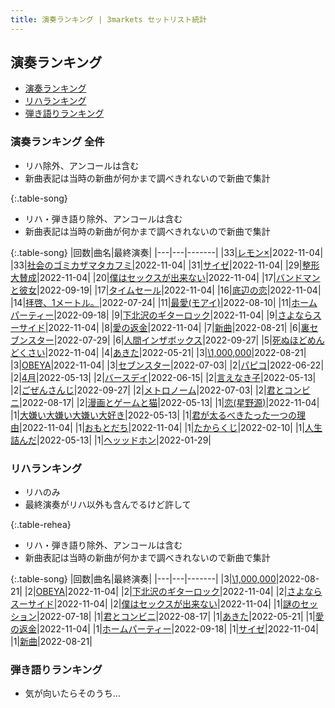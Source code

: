 ```yaml
---
title: 演奏ランキング | 3markets セットリスト統計
---
```

## 演奏ランキング

* [演奏ランキング](#演奏ランキング)
* [リハランキング](#リハランキング)
* [弾き語りランキング](#弾き語りランキング)


### 演奏ランキング 全件

* リハ除外、アンコールは含む
* 新曲表記は当時の新曲が何かまで調べきれないので新曲で集計

{:.table-song}
* リハ・弾き語り除外、アンコールは含む
* 新曲表記は当時の新曲が何かまで調べきれないので新曲で集計

{:.table-song}
|回数|曲名|最終演奏|
|---|---|-------|
|33|[レモン×](song003.html)|2022-11-04|
|33|[社会のゴミカザマタカフミ](song002.html)|2022-11-04|
|31|[サイゼ](song004.html)|2022-11-04|
|29|[整形大賛成](song005.html)|2022-11-04|
|20|[僕はセックスが出来ない](song006.html)|2022-11-04|
|17|[バンドマンと彼女](song009.html)|2022-09-19|
|17|[タイムセール](song007.html)|2022-11-04|
|16|[底辺の恋](song008.html)|2022-11-04|
|14|[拝啓、1メートル。](song010.html)|2022-07-24|
|11|[最愛(モアイ)](song014.html)|2022-08-10|
|11|[ホームパーティー](song011.html)|2022-09-18|
|9|[下北沢のギターロック](song015.html)|2022-11-04|
|9|[さよならスーサイド](song013.html)|2022-11-04|
|8|[愛の返金](song012.html)|2022-11-04|
|7|[新曲](song001.html)|2022-08-21|
|6|[裏セブンスター](song017.html)|2022-07-29|
|6|[人間インザボックス](song016.html)|2022-09-27|
|5|[死ぬほどめんどくさい](song018.html)|2022-11-04|
|4|[あきた](song019.html)|2022-05-21|
|3|[\1,000,000](song022.html)|2022-08-21|
|3|[OBEYA](song021.html)|2022-11-04|
|3|[セブンスター](song020.html)|2022-07-03|
|2|[パピコ](song036.html)|2022-06-22|
|2|[4月](song029.html)|2022-05-13|
|2|[バースデイ](song028.html)|2022-06-15|
|2|[言えなき子](song027.html)|2022-05-13|
|2|[ごぜんさんじ](song026.html)|2022-09-27|
|2|[メトロノーム](song025.html)|2022-07-03|
|2|[君とコンビニ](song024.html)|2022-08-17|
|2|[漫画とゲームと猫](song023.html)|2022-05-13|
|1|[恋(星野源)](song037.html)|2022-11-04|
|1|[大嫌い大嫌い大嫌い大好き](song035.html)|2022-05-13|
|1|[君が太るべきたった一つの理由](song034.html)|2022-11-04|
|1|[おもとだち](song033.html)|2022-11-04|
|1|[たからくじ](song032.html)|2022-02-10|
|1|[人生詰んだ](song031.html)|2022-05-13|
|1|[ヘッッドホン](song030.html)|2022-01-29|


### リハランキング

* リハのみ
* 最終演奏がリハ以外も含んでるけど許して

{:.table-rehea}
* リハ・弾き語り除外、アンコールは含む
* 新曲表記は当時の新曲が何かまで調べきれないので新曲で集計

{:.table-song}
|回数|曲名|最終演奏|
|---|---|-------|
|3|[\1,000,000](song022.html)|2022-08-21|
|2|[OBEYA](song021.html)|2022-11-04|
|2|[下北沢のギターロック](song015.html)|2022-11-04|
|2|[さよならスーサイド](song013.html)|2022-11-04|
|2|[僕はセックスが出来ない](song006.html)|2022-11-04|
|1|[謎のセッション](song038.html)|2022-07-18|
|1|[君とコンビニ](song024.html)|2022-08-17|
|1|[あきた](song019.html)|2022-05-21|
|1|[愛の返金](song012.html)|2022-11-04|
|1|[ホームパーティー](song011.html)|2022-09-18|
|1|[サイゼ](song004.html)|2022-11-04|
|1|[新曲](song001.html)|2022-08-21|


### 弾き語りランキング

* 気が向いたらそのうち…

<script src="https://cdnjs.cloudflare.com/ajax/libs/jquery/3.6.1/jquery.min.js" integrity="sha512-aVKKRRi/Q/YV+4mjoKBsE4x3H+BkegoM/em46NNlCqNTmUYADjBbeNefNxYV7giUp0VxICtqdrbqU7iVaeZNXA==" crossorigin="anonymous" referrerpolicy="no-referrer"></script>
<script src="https://cdnjs.cloudflare.com/ajax/libs/jquery.tablesorter/2.31.3/js/jquery.tablesorter.min.js" integrity="sha512-qzgd5cYSZcosqpzpn7zF2ZId8f/8CHmFKZ8j7mU4OUXTNRd5g+ZHBPsgKEwoqxCtdQvExE5LprwwPAgoicguNg==" crossorigin="anonymous" referrerpolicy="no-referrer"></script>
<link rel="stylesheet" href="https://cdnjs.cloudflare.com/ajax/libs/jquery.tablesorter/2.31.3/css/theme.default.min.css" integrity="sha512-wghhOJkjQX0Lh3NSWvNKeZ0ZpNn+SPVXX1Qyc9OCaogADktxrBiBdKGDoqVUOyhStvMBmJQ8ZdMHiR3wuEq8+w==" crossorigin="anonymous" referrerpolicy="no-referrer" />
<script>
$(function() {
    $(".table-song").tablesorter();
    $(".table-rehea").tablesorter();
});
</script>